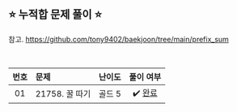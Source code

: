 ## ⭐️ 누적합 문제 풀이 ⭐️ 

참고. https://github.com/tony9402/baekjoon/tree/main/prefix_sum

<br>

<!-- 💭 [진행 중]  ✔️ [완료] -->

| **번호** | **문제** | **난이도** | **풀이 여부** |
|:--------:|:--------|:----------:|:-----------:|
| 01 | 21758. 꿀 따기 | 골드 5 | ✔️ [완료](https://github.com/yuuforest/Baekjoon/blob/main/python/%EB%88%84%EC%A0%81%ED%95%A9/Prob21758.py) |
